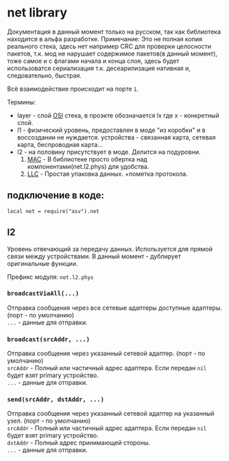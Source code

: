 # net library
Документация в данный момент только на русском, так как библиотека находится в альфа разработке.
Примечание: Это не полная копия реального стека, здесь нет например CRC для проверки целосности пакетов, т.к. мод не нарушает содержимое пакетов(в данный момент), тоже самое и с флагами начала и конца слоя, здесь будет использоватся сериализация т.к. десеарилизация нативная и, следовательно, быстрая.

Всё взаимодействие происходит на порте `1`.

Термины:
- layer - слой [OSI](https://ru.wikipedia.org/wiki/%D0%A1%D0%B5%D1%82%D0%B5%D0%B2%D0%B0%D1%8F_%D0%BC%D0%BE%D0%B4%D0%B5%D0%BB%D1%8C_OSI) стека, в проэкте обозначается lx где x - конкретный слой.
- l1 - физический уровень, предоставлен в моде "из коробки" и в воссоздании не нуждается. устройства - связанная карта, сетевая карта, беспроводная карта...
- l2 - на половину присутствует в моде. Делится на подуровни.
    1. [MAC](https://ru.wikipedia.org/wiki/Media_Access_Control) - В библиотеке просто обертка над компонентами(net.l2.phys) для удобства.
    2. [LLC](https://ru.wikipedia.org/wiki/Logical_link_control) - Простая упаковка данных. +пометка протокола.

## подключение в коде:
`local net = require("asv").net`

## l2
Уровень отвечающий за передачу данных. Используется для прямой связи между устройствами. В данный момент - дублирует оригинальные функции.

Префикс модуля: `net.l2.phys`
### `broadcastViaAll(...)`
Отправка сообщения через все сетевые адаптеры доступные адаптеры. (порт - по умолчанию)\
`...` - данные для отправки.

### `broadcast(srcAddr, ...)`
Отправка сообщения через указанный сетевой адаптер. (порт - по умолчанию)\
`srcAddr` - Полный или частичный адрес адаптера. Если передан `nil` будет взят primary устройство.\
`...` - данные для отправки.

### `send(srcAddr, dstAddr, ...)`
Отправка сообщения через указанный сетевой адаптер на указанный узел. (порт - по умолчанию)\
`srcAddr` - Полный или частичный адрес адаптера. Если передан `nil` будет взят primary устройство.\
`dstAddr` - Полный адрес принимающей стороны.\
`...` - данные для отправки.